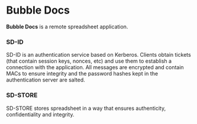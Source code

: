 # Bubble Docs

**Bubble Docs** is a remote spreadsheet application.

### SD-ID 
SD-ID is an authentication service based on Kerberos. Clients obtain tickets (that contain session keys, nonces, etc) and use them to establish a connection with the application. All messages are encrypted and contain MACs to ensure integrity and the password hashes kept in the authentication server are salted.
### SD-STORE
SD-STORE stores spreadsheet in a way that ensures authenticity, confidentiality and integrity.
